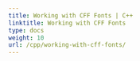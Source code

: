 ```yaml
---
title: Working with CFF Fonts | C++
linktitle: Working with CFF Fonts
type: docs
weight: 10
url: /cpp/working-with-cff-fonts/
---
```

